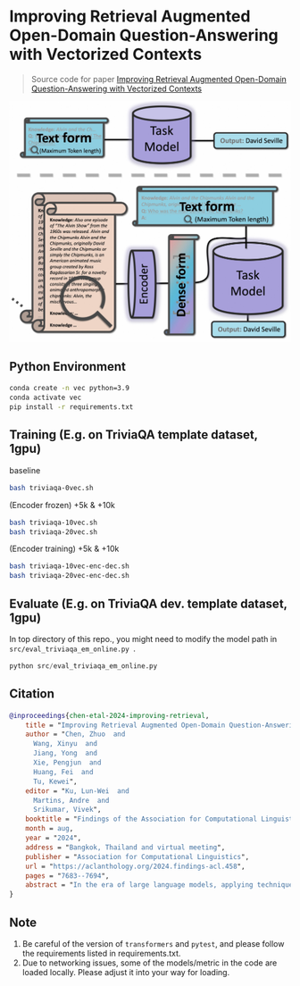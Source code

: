 # Improving Retrieval Augmented Open-Domain Question-Answering with Vectorized Contexts
> Source code for paper [Improving Retrieval Augmented Open-Domain Question-Answering with Vectorized Contexts](https://aclanthology.org/2024.findings-acl.458/)

![a](figs/overall_2.jpg)

## Python Environment
```bash
conda create -n vec python=3.9
conda activate vec
pip install -r requirements.txt
```

## Training (E.g. on TriviaQA template dataset, 1gpu)
baseline
```bash
bash triviaqa-0vec.sh
```

(Encoder frozen) +5k & +10k
```bash
bash triviaqa-10vec.sh
bash triviaqa-20vec.sh
```

(Encoder training) +5k & +10k
```bash
bash triviaqa-10vec-enc-dec.sh
bash triviaqa-20vec-enc-dec.sh
```

## Evaluate (E.g. on TriviaQA dev. template dataset, 1gpu)
In top directory of this repo., you might need to modify the model path in `src/eval_triviaqa_em_online.py `.
```python
python src/eval_triviaqa_em_online.py 
```
## Citation
```bibtex
@inproceedings{chen-etal-2024-improving-retrieval,
    title = "Improving Retrieval Augmented Open-Domain Question-Answering with Vectorized Contexts",
    author = "Chen, Zhuo  and
      Wang, Xinyu  and
      Jiang, Yong  and
      Xie, Pengjun  and
      Huang, Fei  and
      Tu, Kewei",
    editor = "Ku, Lun-Wei  and
      Martins, Andre  and
      Srikumar, Vivek",
    booktitle = "Findings of the Association for Computational Linguistics ACL 2024",
    month = aug,
    year = "2024",
    address = "Bangkok, Thailand and virtual meeting",
    publisher = "Association for Computational Linguistics",
    url = "https://aclanthology.org/2024.findings-acl.458",
    pages = "7683--7694",
    abstract = "In the era of large language models, applying techniques such as Retrieval Augmented Generation can better address Open-Domain Question-Answering problems. Due to constraints including model sizes and computing resources, the length of context is often limited, and it becomes challenging to empower the model to cover overlong contexts while answering questions from open domains. This paper proposes a general and convenient method to cover longer contexts in Open-Domain Question-Answering tasks. {\%}It leverages a small encoder language model that effectively encodes contexts, and the encoding applies cross-attention with origin inputs.It leverages a small encoder and cross-attention mechanism and effectively encodes contexts. With our method, the original language models can cover several times longer contexts while keeping the computing requirements close to the baseline. Our experiments demonstrate that after fine-tuning, there is improved performance across two held-in datasets, four held-out datasets, and also in two In Context Learning settings. Our code will be released at https://github.com/Alibaba-NLP/Vec-RA-ODQA.",
}
```


## Note
1. Be careful of the version of `transformers` and `pytest`, and please follow the requirements listed in requirements.txt. 
2. Due to networking issues, some of the models/metric in the code are loaded locally. Please adjust it into your way for loading.
